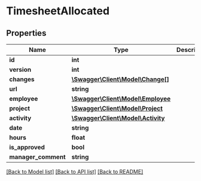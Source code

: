 # TimesheetAllocated

## Properties
Name | Type | Description | Notes
------------ | ------------- | ------------- | -------------
**id** | **int** |  | [optional] 
**version** | **int** |  | [optional] 
**changes** | [**\Swagger\Client\Model\Change[]**](Change.md) |  | [optional] 
**url** | **string** |  | [optional] 
**employee** | [**\Swagger\Client\Model\Employee**](Employee.md) |  | [optional] 
**project** | [**\Swagger\Client\Model\Project**](Project.md) |  | [optional] 
**activity** | [**\Swagger\Client\Model\Activity**](Activity.md) |  | [optional] 
**date** | **string** |  | 
**hours** | **float** |  | 
**is_approved** | **bool** |  | [optional] 
**manager_comment** | **string** |  | [optional] 

[[Back to Model list]](../README.md#documentation-for-models) [[Back to API list]](../README.md#documentation-for-api-endpoints) [[Back to README]](../README.md)



